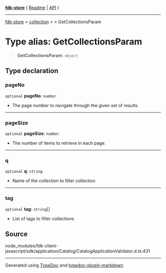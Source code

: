 [**fdk-store**](../../../README.md) ( [Readme](../../../README.md) \| [API](../../../API.md) )

---

[fdk-store](../../../API.md) > [collection](../../README.md) > [<internal>](../README.md) > GetCollectionsParam

# Type alias: GetCollectionsParam

> **GetCollectionsParam**: `object`

## Type declaration

### pageNo

`optional` **pageNo**: `number`

- The page number to navigate through the given
  set of results.

---

### pageSize

`optional` **pageSize**: `number`

- The number of items to retrieve in each page.

---

### q

`optional` **q**: `string`

- Name of the collection to filter collection

---

### tag

`optional` **tag**: `string`[]

- List of tags to filter collections

## Source

node_modules/fdk-client-javascript/sdk/application/Catalog/CatalogApplicationValidator.d.ts:431

---

Generated using [TypeDoc](https://typedoc.org/) and [typedoc-plugin-markdown](https://www.npmjs.com/package/typedoc-plugin-markdown)
